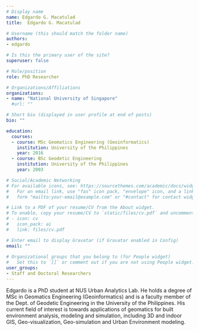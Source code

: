 ```yaml
---
# Display name
name: Edgardo G. Macatulad
title:  Edgardo G. Macatulad

# Username (this should match the folder name)
authors:
- edgardo

# Is this the primary user of the site?
superuser: false

# Role/position
role: PhD Researcher

# Organizations/Affiliations
organizations:
- name: "National University of Singapore"
  #url: ""

# Short bio (displayed in user profile at end of posts)
bio: ""

education:
  courses:
  - course: MSc Geomatics Engineering (Geoinformatics)
    institution: University of the Philippines
    year: 2016
  - course: BSc Geodetic Engineering
    institution: University of the Philippines
    year: 2003

# Social/Academic Networking
# For available icons, see: https://sourcethemes.com/academic/docs/widgets/#icons
#   For an email link, use "fas" icon pack, "envelope" icon, and a link in the
#   form "mailto:your-email@example.com" or "#contact" for contact widget.

# Link to a PDF of your resume/CV from the About widget.
# To enable, copy your resume/CV to `static/files/cv.pdf` and uncomment the lines below.  
# - icon: cv
#   icon_pack: ai
#   link: files/cv.pdf

# Enter email to display Gravatar (if Gravatar enabled in Config)
email: ""
  
# Organizational groups that you belong to (for People widget)
#   Set this to `[]` or comment out if you are not using People widget.  
user_groups:
- Staff and Doctoral Researchers
---
```


Edgardo is a PhD student at NUS Urban Analytics Lab.
He holds a degree of MSc in Geomatics Engineering (Geoinformatics) and is a faculty member of the Dept. of Geodetic Engineering in the University of the Philippines.
His current field of interest is towards applications of geomatics for built environment analysis, modeling and simulation, including 3D and indoor GIS, Geo-visualization, Geo-simulation and Urban Environment modeling.
